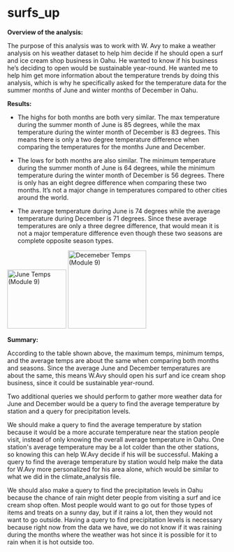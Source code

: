 # surfs_up
**Overview of the analysis:**

The purpose of this analysis was to work with W. Avy to make a weather analysis on his weather dataset to help him decide if he should open a surf and ice cream shop business in Oahu. He wanted to know if his business he’s deciding to open would be sustainable year-round. He wanted me to help him get more information about the temperature trends by doing this analysis, which is why he specifically asked for the temperature data for the summer months of June and winter months of December in Oahu.

**Results:**
- The highs for both months are both very similar. The max temperature during the summer month of June is 85 degrees, while the max temperature during the winter month of December is 83 degrees. This means there is only a two degree temperature difference when comparing the temperatures for the months June and December.

- The lows for both months are also similar.  The minimum temperature during the summer month of June is 64 degrees, while the minimum temperature during the winter month of December is 56 degrees. There is only has an eight degree difference when comparing these two months. It’s not a major change in temperatures compared to other cities around the world.

- The average temperature during June is 74 degrees while the average temperature during December is 71 degrees. Since these average temperatures are only a three degree difference, that would mean it is not a major temperature difference even though these two seasons are complete opposite season types.

<img width="135" alt="June Temps (Module 9)" src="https://user-images.githubusercontent.com/79742633/118223374-03357200-b436-11eb-9e00-87bd8eeefcd0.png">

<img width="179" alt="Decemeber Temps (Module 9)" src="https://user-images.githubusercontent.com/79742633/118223366-fd3f9100-b435-11eb-846c-46e07fa2eb8a.png">

**Summary:**

According to the table shown above, the maximum temps, minimum temps, and the average temps are about the same when comparing both months and seasons. Since the average June and December temperatures are about the same, this means W.Avy should open his surf and ice cream shop business, since it could be sustainable year-round.

Two additional queries we should perform to gather more weather data for June and December would be a query to find the average temperature by station and a query for precipitation levels. 

We should make a query to find the average temperature by station because it would be a more accurate temperature near the station people visit, instead of only knowing the overall average temperature in Oahu. One station's average temperature may be a lot colder than the other stations, so knowing this can help W.Avy decide if his will be successful. Making a query to find the average temperature by station would help make the data for W.Avy more personalized for his area alone, which would be similar to what we did in the climate_analysis file.

We should also make a query to find the precipitation levels in Oahu because the chance of rain might deter people from visiting a surf and ice cream shop often. Most people would want to go out for those types of items and treats on a sunny day, but if it rains a lot, then they would not want to go outside. Having a query to find precipitation levels is necessary because right now from the data we have, we do not know if it was raining during the months where the weather was hot since it is possible for it to rain when it is hot outside too.
